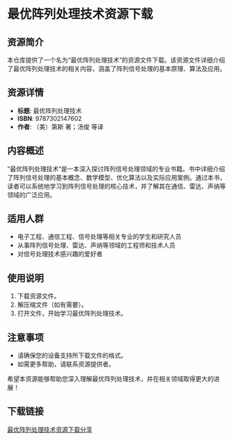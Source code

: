 # 最优阵列处理技术资源下载

## 资源简介

本仓库提供了一个名为“最优阵列处理技术”的资源文件下载。该资源文件详细介绍了最优阵列处理技术的相关内容，涵盖了阵列信号处理的基本原理、算法及应用。

## 资源详情

- **标题**: 最优阵列处理技术
- **ISBN**: 9787302147602
- **作者**: （美）第斯 著；汤俊 等译

## 内容概述

“最优阵列处理技术”是一本深入探讨阵列信号处理领域的专业书籍。书中详细介绍了阵列信号处理的基本概念、数学模型、优化算法以及实际应用案例。通过本书，读者可以系统地学习到阵列信号处理的核心技术，并了解其在通信、雷达、声纳等领域的广泛应用。

## 适用人群

- 电子工程、通信工程、信号处理等相关专业的学生和研究人员
- 从事阵列信号处理、雷达、声纳等领域的工程师和技术人员
- 对信号处理技术感兴趣的爱好者

## 使用说明

1. 下载资源文件。
2. 解压缩文件（如有需要）。
3. 打开文件，开始学习最优阵列处理技术。

## 注意事项

- 请确保您的设备支持所下载文件的格式。
- 如需更多帮助，请联系资源提供者。

希望本资源能够帮助您深入理解最优阵列处理技术，并在相关领域取得更大的进展！

## 下载链接

[最优阵列处理技术资源下载分享](https://pan.quark.cn/s/568c6bc5d958)